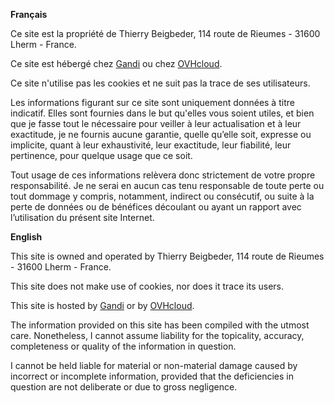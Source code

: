 **Français**

Ce site est la propriété de Thierry Beigbeder, 114 route de Rieumes - 31600 Lherm - France.

Ce site  est hébergé chez [Gandi](https://www.gandi.net) ou chez [OVHcloud](https://www.ovh.com).

Ce site n'utilise pas les cookies et ne suit pas la trace de ses utilisateurs.

Les informations figurant sur ce site sont uniquement données à titre indicatif.
Elles sont fournies dans le but qu'elles vous soient utiles,
et bien que je fasse tout le nécessaire pour veiller à leur actualisation et à leur exactitude,
je ne fournis aucune garantie, quelle qu’elle soit, expresse ou implicite,
quant à leur exhaustivité, leur exactitude, leur fiabilité, leur pertinence,
pour quelque usage que ce soit.

Tout usage de ces informations relèvera donc strictement de votre propre responsabilité.
Je ne serai en aucun cas tenu responsable de toute perte ou tout dommage y compris, notamment,
indirect ou consécutif, ou suite à la perte de données ou de bénéfices
découlant ou ayant un rapport avec l’utilisation du présent site Internet.

**English**

This site is owned and operated by Thierry Beigbeder, 114 route de Rieumes - 31600 Lherm - France.

This site does not make use of cookies, nor does it trace its users.

This site is hosted by [Gandi](https://www.gandi.net) or by [OVHcloud](https://www.ovh.com).

The information provided on this site has been compiled with the utmost care.
Nonetheless, I cannot assume liability for the topicality, accuracy,
completeness or quality of the information in question.

I cannot be held liable for material or non-material damage caused by incorrect or incomplete information,
provided that the deficiencies in question are not deliberate or due to gross negligence.
